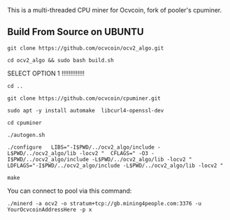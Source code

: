 This is a multi-threaded CPU miner for Ocvcoin,
fork of pooler's cpuminer.



Build From Source on UBUNTU
----------------


```
git clone https://github.com/ocvcoin/ocv2_algo.git

```

```
cd ocv2_algo && sudo bash build.sh

```

SELECT OPTION 1 !!!!!!!!!!!!!


```
cd ..

```

```
git clone https://github.com/ocvcoin/cpuminer.git

```

```
sudo apt -y install automake  libcurl4-openssl-dev

```

```
cd cpuminer

```

```
./autogen.sh

```

```
./configure   LIBS="-I$PWD/../ocv2_algo/include -L$PWD/../ocv2_algo/lib -locv2 "  CFLAGS=" -O3 -I$PWD/../ocv2_algo/include -L$PWD/../ocv2_algo/lib -locv2 "  LDFLAGS="-I$PWD/../ocv2_algo/include -L$PWD/../ocv2_algo/lib -locv2 "

```

```
make

```


You can connect to pool via this command:


```
./minerd -a ocv2 -o stratum+tcp://gb.mining4people.com:3376 -u YourOcvcoinAddressHere -p x

```






